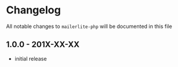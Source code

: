 # Changelog

All notable changes to `mailerlite-php` will be documented in this file

## 1.0.0 - 201X-XX-XX

- initial release
